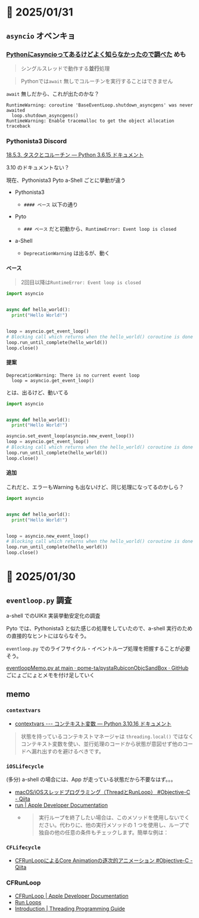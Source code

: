 # 📝 2025/01/31

## `asyncio` オベンキョ


### [Pythonにasyncioってあるけどよく知らなかったので調べた](https://zenn.dev/knowhere_imai/articles/ba850780152b01) めも

> シングルスレッドで動作する**並行**処理


> Pythonでは`await` 無しでコルーチンを実行することはできません

`await` 無しだから、これが出たのかな？


```
RuntimeWarning: coroutine 'BaseEventLoop.shutdown_asyncgens' was never awaited
  loop.shutdown_asyncgens()
RuntimeWarning: Enable tracemalloc to get the object allocation traceback
```


### Pythonista3 Discord

[18.5.3. タスクとコルーチン — Python 3.6.15 ドキュメント](https://docs.python.org/ja/3.6/library/asyncio-task.html#example-hello-world-coroutine)


3.10 のドキュメントない？


現在、Pythonista3 Pyto a-Shell ごとに挙動が違う

- Pythonista3 
  - `#### ベース` 以下の通り
- Pyto
  - `### ベース` だと初動から、`RuntimeError: Event loop is closed`

- a-Shell
  - `DeprecationWarning` は出るが、動く


#### ベース

> 2回目以降は`RuntimeError: Event loop is closed`


```python
import asyncio


async def hello_world():
  print("Hello World!")


loop = asyncio.get_event_loop()
# Blocking call which returns when the hello_world() coroutine is done
loop.run_until_complete(hello_world())
loop.close()
```


#### 提案

```
DeprecationWarning: There is no current event loop
  loop = asyncio.get_event_loop()
```

とは、出るけど、動いてる

```python
import asyncio


async def hello_world():
  print("Hello World!")

asyncio.set_event_loop(asyncio.new_event_loop())
loop = asyncio.get_event_loop()
# Blocking call which returns when the hello_world() coroutine is done
loop.run_until_complete(hello_world())
loop.close()
```


#### 追加

これだと、エラーもWarning も出ないけど、同じ処理になってるのかしら？

```python
import asyncio


async def hello_world():
  print("Hello World!")


loop = asyncio.new_event_loop()
# Blocking call which returns when the hello_world() coroutine is done
loop.run_until_complete(hello_world())
loop.close()
```




# 📝 2025/01/30

## `eventloop.py` 調査

a-shell でのUIKit 実装挙動安定化の調査


Pyto では、Pythonista3 と似た感じの処理をしていたので、a-shell 実行のための直接的なヒントにはならなそう。

`eventloop.py` でのライフサイクル・イベントループ処理を把握することが必要そう。

[eventloopMemo.py at main · pome-ta/pystaRubiconObjcSandBox · GitHub](https://github.com/pome-ta/pystaRubiconObjcSandBox/blob/main/sandbox/ashellTest/pyrubicon/objc/eventloopMemo.py) ごにょごにょとメモを付け足していく


## memo

### `contextvars`

- [contextvars --- コンテキスト変数 — Python 3.10.16 ドキュメント](https://docs.python.org/ja/3.10/library/contextvars.html)

> 状態を持っているコンテキストマネージャは `threading.local()` ではなくコンテキスト変数を使い、並行処理のコードから状態が意図せず他のコードへ漏れ出すのを避けるべきです。


### `iOSLifecycle`

(多分) a-shell の場合には、App が走っている状態だから不要なはず。。。

- [macOS/iOSスレッドプログラミング（ThreadとRunLoop） #Objective-C - Qiita](https://qiita.com/cubenoy22/items/098a90133dfdc3f33ccc)
- [run | Apple Developer Documentation](https://developer.apple.com/documentation/foundation/nsrunloop/1412430-run)
  - > 実行ループを終了したい場合は、このメソッドを使用しないでください。代わりに、他の実行メソッドの 1 つを使用し、ループで独自の他の任意の条件もチェックします。簡単な例は：


### `CFLifecycle`

- [CFRunLoopによるCore Animationの逐次的アニメーション #Objective-C - Qiita](https://qiita.com/icecocoa6/items/6d5c023ada5e30eb209c)


### CFRunLoop

- [CFRunLoop | Apple Developer Documentation](https://developer.apple.com/documentation/corefoundation/cfrunloop?language=objc)
- [Run Loops](https://developer.apple.com/library/archive/documentation/Cocoa/Conceptual/Multithreading/RunLoopManagement/RunLoopManagement.html#//apple_ref/doc/uid/10000057i-CH16)
- [Introduction | Threading Programming Guide](https://developer.apple.com/library/archive/documentation/Cocoa/Conceptual/Multithreading/Introduction/Introduction.html#//apple_ref/doc/uid/10000057i)









